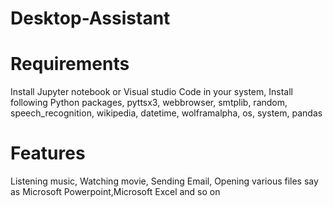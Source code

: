 # Desktop-Assistant
# Requirements
Install Jupyter notebook or Visual studio Code in your system,
Install following Python packages,
pyttsx3,
webbrowser,
smtplib,
random,
speech_recognition, 
wikipedia,
datetime,
wolframalpha,
os,
system,
pandas 

# Features
Listening music,
Watching movie,
Sending Email,
Opening various files say as Microsoft Powerpoint,Microsoft Excel and so on
